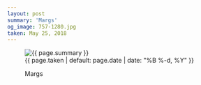 ```yaml
---
layout: post
summary: 'Margs'
og_image: 757-1280.jpg
taken: May 25, 2018
---
```


<figure class="post">
<img alt="{{ page.summary }}" sizes="(min-width: 700px) 50vw, calc(100vw - 2rem)" src="{{ site.assets_url }}/757-640.jpg" srcset="{{ site.assets_url }}/757-320.jpg 320w, {{ site.assets_url }}/757-640.jpg 640w, {{ site.assets_url }}/757-960.jpg 960w, {{ site.assets_url }}/757-1280.jpg 1280w"/>
<figcaption>
<time>{{ page.taken | default: page.date | date: "%B %-d, %Y" }}</time>
<p>Margs</p>
</figcaption>
</figure>
